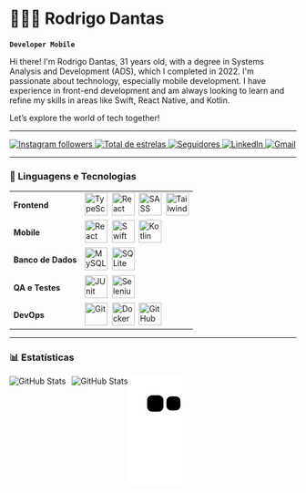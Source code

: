 # 👩🏻‍💻 Rodrigo Dantas

**`Developer Mobile`**

Hi there! I'm Rodrigo Dantas, 31 years old, with a degree in Systems Analysis and Development (ADS), which I completed in 2022. I'm passionate about technology, especially mobile development. I have experience in front-end development and am always looking to learn and refine my skills in areas like Swift, React Native, and Kotlin.

Let’s explore the world of tech together!

---

<p align="left">
    <a href="https://www.instagram.com/rodrigodantc">
        <img 
            alt="Instagram followers" 
            title="Siga-me no Instagram" 
            src="https://custom-icon-badges.demolab.com/badge/-@rodrigodantc-E4405F?style=for-the-badge&logo=instagram&logoColor=white&labelColor=C13584"
        />
    </a>
    <a href="https://github.com/Devrodd?tab=repositories&sort=stargazers">
        <img 
            alt="Total de estrelas" 
            title="Total de estrelas GitHub" 
            src="https://custom-icon-badges.demolab.com/github/stars/Devrodd?color=55960c&style=for-the-badge&labelColor=488207&logo=star&label=estrelas"
        />
    </a>
    <a href="https://github.com/Devrodd?tab=followers">
        <img 
            alt="Seguidores" 
            title="Me siga no GitHub" 
            src="https://custom-icon-badges.demolab.com/github/followers/Devrodd?color=236ad3&labelColor=1155ba&style=for-the-badge&logo=github&label=Seguidores&logoColor=white"
        />
    </a>
    <a href="https://www.linkedin.com/in/rodrigodantc">
        <img 
            alt="LinkedIn" 
            title="Conecte-se no LinkedIn" 
            src="https://custom-icon-badges.demolab.com/badge/-LinkedIn-0077B5?style=for-the-badge&logo=linkedin&logoColor=white&labelColor=0A66C2"
        />
    </a>
    <a href="mailto:rodrigodantasje@gmail.com">
        <img 
            alt="Gmail" 
            title="Envie um e-mail" 
            src="https://custom-icon-badges.demolab.com/badge/-Gmail-D14836?style=for-the-badge&logo=gmail&logoColor=white&labelColor=D14836"
        />
    </a>
</p>

---

### 🤖 Linguagens e Tecnologias

<table>
  <tr>
    <td><strong>Frontend</strong></td>
    <td>
      <img src="https://cdn.jsdelivr.net/gh/devicons/devicon/icons/typescript/typescript-original.svg" title="TypeScript" width="40" height="40"/>&nbsp;
      <img src="https://cdn.jsdelivr.net/gh/devicons/devicon/icons/react/react-original.svg" title="React" width="40" height="40"/>&nbsp;
      <img src="https://cdn.jsdelivr.net/gh/devicons/devicon/icons/sass/sass-original.svg" title="SASS" width="40" height="40"/>&nbsp;
      <img src="https://cdn.jsdelivr.net/gh/devicons/devicon/icons/tailwindcss/tailwindcss-original.svg" title="Tailwind" width="40" height="40"/>
    </td>
  </tr>
  <tr>
    <td><strong>Mobile</strong></td>
    <td>
      <img src="https://cdn.jsdelivr.net/gh/devicons/devicon/icons/react/react-original.svg" title="React Native" width="40" height="40"/>&nbsp;
      <img src="https://cdn.jsdelivr.net/gh/devicons/devicon/icons/swift/swift-original.svg" title="Swift" width="40" height="40"/>&nbsp;
      <img src="https://cdn.jsdelivr.net/gh/devicons/devicon/icons/kotlin/kotlin-original.svg" title="Kotlin" width="40" height="40"/>
    </td>
  </tr>
  <tr>
    <td><strong>Banco de Dados</strong></td>
    <td>
      <img src="https://cdn.jsdelivr.net/gh/devicons/devicon/icons/mysql/mysql-original.svg" title="MySQL" width="40" height="40"/>&nbsp;
      <img src="https://cdn.jsdelivr.net/gh/devicons/devicon/icons/sqlite/sqlite-original.svg" title="SQLite" width="40" height="40"/>
    </td>
  </tr>
  <tr>
    <td><strong>QA e Testes</strong></td>
    <td>
      <img src="https://cdn.jsdelivr.net/gh/devicons/devicon/icons/java/java-original.svg" title="JUnit" width="40" height="40"/>&nbsp;
      <img src="https://cdn.jsdelivr.net/gh/devicons/devicon/icons/chrome/chrome-original.svg" title="Selenium" width="40" height="40"/>
    </td>
  </tr>
  <tr>
    <td><strong>DevOps</strong></td>
    <td>
      <img src="https://cdn.jsdelivr.net/gh/devicons/devicon/icons/git/git-original.svg" title="Git" width="40" height="40"/>&nbsp;
      <img src="https://cdn.jsdelivr.net/gh/devicons/devicon/icons/docker/docker-original.svg" title="Docker" width="40" height="40"/>&nbsp;
      <img src="https://cdn.jsdelivr.net/gh/devicons/devicon/icons/github/github-original.svg" title="GitHub Actions" width="40" height="40"/>
    </td>
  </tr>
</table>

---

### 📊 Estatísticas

<p>
  <img 
    align="left" 
    alt="GitHub Stats" 
    height="200" 
    style="padding-right: 10px;" 
    src="https://github-readme-stats.vercel.app/api?username=Devrodd&show_icons=true&theme=tokyonight&include_all_commits=true&locale=pt-br" 
  />

  <img 
    align="left" 
    alt="GitHub Stats" 
    height="200" 
    src="https://github-readme-stats.vercel.app/api/top-langs/?username=Devrodd&theme=tokyonight&layout=compact&custom_title=Tecnologias&langs_count=9" 
  />
</p>

![snake gif](https://github.com/devrodd/devrodd/blob/output/github-contribution-grid-snake.svg)

